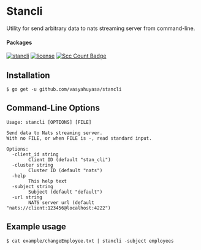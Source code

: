 # Stancli

Utility for send arbitrary data to nats streaming server from command-line.

#### Packages

[![stancli](https://img.shields.io/aur/version/stancli.svg?label=stancli)](https://aur.archlinux.org/packages/stancli/)
[![license](https://img.shields.io/github/license/vasyahuyasa/stancli.svg)](https://github.com/vasyahuyasa/stancli/blob/master/LICENSE)
[![Scc Count Badge](https://sloc.xyz/github/vasyahuyasa/stancli/)](https://github.com/vasyahuyasa/stancli/)

## Installation

```shell
$ go get -u github.com/vasyahuyasa/stancli
```

## Command-Line Options

```
Usage: stancli [OPTIONS] [FILE]

Send data to Nats streaming server.
With no FILE, or when FILE is -, read standard input.

Options:
  -client_id string
        Client ID (default "stan_cli")
  -cluster string
        Cluster ID (default "nats")
  -help
        This help text
  -subject string
        Subject (default "default")
  -url string
        NATS server url (default "nats://client:123456@localhost:4222")
```

## Example usage

```shell
$ cat example/changeEmployee.txt | stancli -subject employees
```

